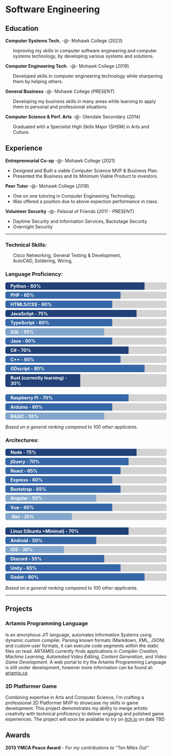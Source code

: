 <style>
  header { text-wrap: nowrap }
  
  .bar { margin-bottom: 6px; background-color: lightgray; border-radius: 5px }
  .bar div { padding: 0.2em 16px; background-color: #3667A6; color: white; font-weight: bold; border-radius: 5px 0px 0px 5px }
  .bar .highlight { background-color: #214177 }
  .bar .lowlight { background-color: #82A6CB }
  
  li:only-child { list-style: none }
  *:has(+ul) { margin-bottom: 0px }
</style>

# Software Engineering

## Education
**Computer Systems Tech.** -@- Mohawk College (_2023_)
- Improving my skills in computer software engineering and computer systems technology, by developing various systems and solutions.

**Computer Engineering Tech.** -@- Mohawk College (_2019_)
- Developed skills in computer engineering technology while sharpening them by helping others.

**General Business** -@- Mohawk College (_PRESENT_)
- Developing my business skills in many areas while learning to apply them to personal and professional situations.

**Computer Science & Perf. Arts** -@- Glendale Secondary (_2014_)
- Graduated with a Specialist High Skills Major (SHSM) in Arts and Culture.

## Experience
**Entrepreneurial Co-op** -@- Mohawk College (_2021_)
- Designed and Built a viable Computer Science MVP & Business Plan.
- Presented the Business and its Minimum Viable Product to investors.

**Peer Tutor** -@- Mohawk College (_2018_)
- One on one tutoring in Computer Engineering Technology.
- Was offered a position due to above expection performance in class.

**Volunteer Security** -@- Felsival of Friends (_2011 - PRESENT_)
- Daytime Security and Information Services, Backstage Security
- Overnight Security

<hr>

### Technical Skills:
- Cisco Networking, General Testing & Development, <br>AutoCAD, Soldering, Wiring, 

### Language Proficiency:
<div class="bar"><div class="highlight" style="width:80%">Python - 80%</div></div>
<div class="bar"><div class="" style="width:65%">PHP - 65%</div></div>
<div class="bar"><div class="" style="width:60%">HTML5/CSS - 60%</div></div>
<div class="bar"><div class="highlight" style="width:75%">JavaSctipt - 75%</div></div>
<div class="bar"><div class="" style="width:60%">TypeScript - 60%</div></div>
<div class="bar"><div class="lowlight" style="width:55%">SQL - 55%</div></div>
<div class="bar"><div class="" style="width:60%">Java - 60%</div></div>
<div class="bar"><div class="highlight" style="width:70%">C# - 70%</div></div>
<div class="bar"><div class="" style="width:65%">C++ - 65%</div></div>
<div class="bar"><div class="" style="width:80%">GDscript - 80%</div></div>
<div class="bar"><div class="highlight" style="width:40%">Rust (currently learning) - 30%</div></div>
<br>
<div class="bar"><div class="" style="width:70%">Raspberry Pi - 70%</div></div>
<div class="bar"><div class="" style="width:60%">Arduino - 60%</div></div>
<div class="bar"><div class="lowlight" style="width:55%">BASIC - 55%</div></div>

_Based on a general ranking compared to 100 other applicants._
<br>

### Arcitectures:
<div class="bar"><div class="highlight" style="width:75%">Node - 75%</div></div>
<div class="bar"><div class="" style="width:70%">jQuery - 70%</div></div>
<div class="bar"><div class="" style="width:65%">React - 65%</div></div>
<div class="bar"><div class="" style="width:60%">Express - 60%</div></div>
<div class="bar"><div class="" style="width:65%">Bootstrap - 65%</div></div>
<div class="bar"><div class="lowlight" style="width:50%">Angular - 50%</div></div>
<div class="bar"><div class="" style="width:60%">Vue - 60%</div></div>
<div class="bar"><div class="lowlight" style="width:35%">.Net - 35%</div></div>
<br/>
<div class="bar"><div class="highlight" style="width:70%">Linux (Ubuntu +Minimal) - 70%</div></div>
<div class="bar"><div class="" style="width:50%">Android - 50%</div></div>
<div class="bar"><div class="lowlight" style="width:30%">iOS - 30%</div></div>
<div class="bar"><div class="" style="width:55%">Discord - 55%</div></div>
<div class="bar"><div class="" style="width:65%">Unity - 65%</div></div>
<div class="bar"><div class="" style="width:80%">Godot - 80%</div></div>

_Based on a general ranking compared to 100 other applicants._
<hr>

## Projects
### Artamis Programming Language
Is an amorphous JIT language, automates Information Systems using dynamic custom compiler. Parsing known formats (Markdown, XML, JSON) and custom user formats, it can execute code segments within the static files on read. ARTAMIS currently finds applications in _Compiler Creation, Machine Learning, Automated Video Editing, Content Generation,_ and _Video Game Development_.
A web portal to try the Artamis Programming Language is still under development, however more information can be found at: [artamis.ca](https://artamis.ca/about/artamis)

### 2D Platformer Game
Combining expertise in Arts and Computer Science, I'm crafting a professional 2D Platformer MVP to showcase my skills in game development. This project demonstrates my ability to merge artistic creativity with technical proficiency to deliver engaging and polished game experiences. The project will soon be available to try on [itch.io](https://itch.io) on date TBD

## Awards
**2013 YMCA Peace Award** - _For my contributions to “Ten Miles Out”_

